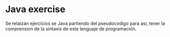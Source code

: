 # Java exercise
Se relaizan ejercicios se Java partiendo del pseudocodigo para asi, tener la comprension de la sintaxis de este lenguaje de programación.

